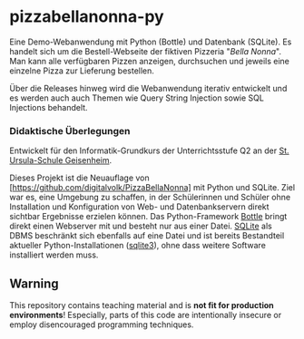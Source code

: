 # pizzabellanonna-py

Eine Demo-Webanwendung mit Python (Bottle) und Datenbank (SQLite). Es handelt sich um die Bestell-Webseite der fiktiven Pizzeria "*Bella Nonna*". Man kann alle verfügbaren Pizzen anzeigen, durchsuchen und jeweils eine einzelne Pizza zur Lieferung bestellen.

Über die Releases hinweg wird die Webanwendung iterativ entwickelt und es werden auch auch Themen wie Query String Injection sowie SQL Injections behandelt.


### Didaktische Überlegungen

Entwickelt für den Informatik-Grundkurs der Unterrichtsstufe Q2 an der [St. Ursula-Schule Geisenheim](https://st-ursula-schule.de/).

Dieses Projekt ist die Neuauflage von [https://github.com/digitalvolk/PizzaBellaNonna] mit Python und SQLite. Ziel war es, eine Umgebung zu schaffen, in der Schülerinnen und Schüler ohne Installation und Konfiguration von Web- und Datenbankservern direkt sichtbar Ergebnisse erzielen können. Das Python-Framework [Bottle](https://bottlepy.org/docs/dev/) bringt direkt einen Webserver mit und besteht nur aus einer Datei. [SQLite](https://www.sqlite.org/) als DBMS beschränkt sich ebenfalls auf eine Datei und ist bereits Bestandteil aktueller Python-Installationen ([sqlite3](https://docs.python.org/3/library/sqlite3.html)), ohne dass weitere Software installiert werden muss.


## Warning

This repository contains teaching material and is **not fit for production environments**! Especially, parts of this code are intentionally insecure or employ disencouraged programming techniques.
